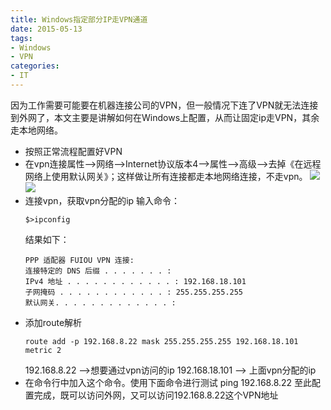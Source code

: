 ```yaml
---
title: Windows指定部分IP走VPN通道
date: 2015-05-13
tags: 
- Windows 
- VPN
categories: 
- IT
---
```


因为工作需要可能要在机器连接公司的VPN，但一般情况下连了VPN就无法连接到外网了，本文主要是讲解如何在Windows上配置，从而让固定ip走VPN，其余走本地网络。

<!--more-->

* 按照正常流程配置好VPN
* 在vpn连接属性–>网络–>Internet协议版本4–>属性–>高级–>去掉《在远程网络上使用默认网关》；这样做让所有连接都走本地网络连接，不走vpn。 
  ![](1.jpg)
  ![](2.jpg)
* 连接vpn，获取vpn分配的ip 
    输入命令：
    ```shell
    $>ipconfig
    ```
    结果如下：
    ```
    PPP 适配器 FUIOU VPN 连接: 
    连接特定的 DNS 后缀 . . . . . . . : 
    IPv4 地址 . . . . . . . . . . . . : 192.168.18.101 
    子网掩码 . . . . . . . . . . . . : 255.255.255.255 
    默认网关. . . . . . . . . . . . . : 
    ```
* 添加route解析
    ```shell
    route add -p 192.168.8.22 mask 255.255.255.255 192.168.18.101 metric 2 
    ```
    192.168.8.22 –>想要通过vpn访问的ip 
    192.168.18.101 –> 上面vpn分配的ip
* 在命令行中加入这个命令。使用下面命令进行测试 
    ping 192.168.8.22 
至此配置完成，既可以访问外网，又可以访问192.168.8.22这个VPN地址